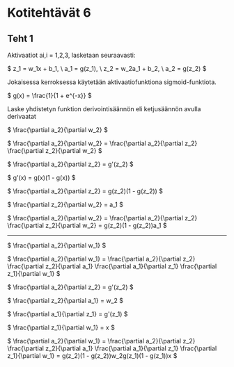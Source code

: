 # Kotitehtävät 6

## Teht 1

Aktivaatiot ai,i = 1,2,3, lasketaan seuraavasti:

$
z_1 = w_1x + b_1, \\
a_1 = g(z_1), \\
z_2 = w_2a_1 + b_2, \\
a_2 = g(z_2)
$

Jokaisessa kerroksessa käytetään aktivaatiofunktiona sigmoid-funktiota.

$
g(x) = \frac{1}{1 + e^{-x}}
$

Laske yhdistetyn funktion derivointisäännön eli ketjusäännön avulla
derivaatat

$
\frac{\partial a_2}{\partial w_2}
$

$
\frac{\partial a_2}{\partial w_2} = \frac{\partial a_2}{\partial z_2} \frac{\partial z_2}{\partial w_2}
$

$
\frac{\partial a_2}{\partial z_2} = g'(z_2)
$

$
g'(x) = g(x)(1 - g(x))
$

$
\frac{\partial a_2}{\partial z_2} = g(z_2)(1 - g(z_2))
$

$
\frac{\partial z_2}{\partial w_2} = a_1
$

$
\frac{\partial a_2}{\partial w_2} = \frac{\partial a_2}{\partial z_2} \frac{\partial z_2}{\partial w_2} = g(z_2)(1 - g(z_2))a_1
$

---

$
\frac{\partial a_2}{\partial w_1}
$

$
\frac{\partial a_2}{\partial w_1} = \frac{\partial a_2}{\partial z_2} \frac{\partial z_2}{\partial a_1} \frac{\partial a_1}{\partial z_1} \frac{\partial z_1}{\partial w_1}
$

$
\frac{\partial a_2}{\partial z_2} = g'(z_2)
$

$
\frac{\partial z_2}{\partial a_1} = w_2
$

$
\frac{\partial a_1}{\partial z_1} = g'(z_1)
$

$
\frac{\partial z_1}{\partial w_1} = x
$

$
\frac{\partial a_2}{\partial w_1} = \frac{\partial a_2}{\partial z_2} \frac{\partial z_2}{\partial a_1} \frac{\partial a_1}{\partial z_1} \frac{\partial z_1}{\partial w_1} = g(z_2)(1 - g(z_2))w_2g(z_1)(1 - g(z_1))x
$

<!--ADD THESE so the equations render correctly in HTML-->
<script type="text/javascript" src="http://cdn.mathjax.org/mathjax/latest/MathJax.js?config=TeX-AMS-MML_HTMLorMML"></script>
<script type="text/x-mathjax-config">
    MathJax.Hub.Config({ tex2jax: {inlineMath: [['$', '$']]}, messageStyle: "none" });
</script>